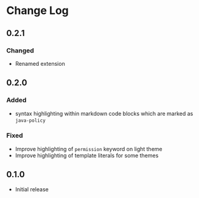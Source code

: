 # Change Log

## 0.2.1

### Changed

- Renamed extension

## 0.2.0

### Added

- syntax highlighting within markdown code blocks which are marked as `java-policy`

### Fixed

- Improve highlighting of `permission` keyword on light theme
- Improve highlighting of template literals for some themes

## 0.1.0

- Initial release
